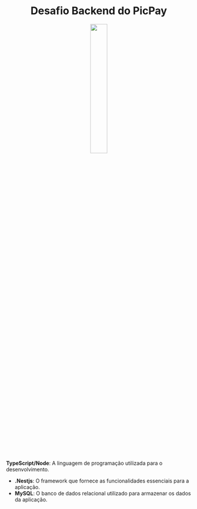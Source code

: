 <h1 align="center">
  Desafio Backend do PicPay
</h1>

<p align="center" width="100%">
    <img width="30%" src="https://github.com/Narciso30/desafio-picpay-nestjs/blob/main/images/picpay.png"> 
</p>



 **TypeScript/Node**: A linguagem de programação utilizada para o desenvolvimento.
- **.Nestjs**: O framework que fornece as funcionalidades essenciais para a aplicação.
- **MySQL**: O banco de dados relacional utilizado para armazenar os dados da aplicação.
